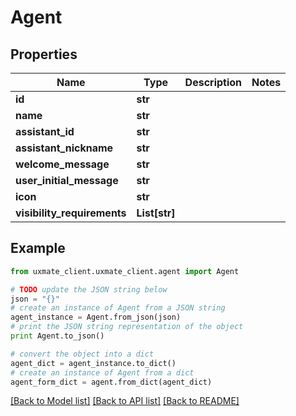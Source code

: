 # Agent


## Properties
Name | Type | Description | Notes
------------ | ------------- | ------------- | -------------
**id** | **str** |  | 
**name** | **str** |  | 
**assistant_id** | **str** |  | 
**assistant_nickname** | **str** |  | 
**welcome_message** | **str** |  | 
**user_initial_message** | **str** |  | 
**icon** | **str** |  | 
**visibility_requirements** | **List[str]** |  | 

## Example

```python
from uxmate_client.uxmate_client.agent import Agent

# TODO update the JSON string below
json = "{}"
# create an instance of Agent from a JSON string
agent_instance = Agent.from_json(json)
# print the JSON string representation of the object
print Agent.to_json()

# convert the object into a dict
agent_dict = agent_instance.to_dict()
# create an instance of Agent from a dict
agent_form_dict = agent.from_dict(agent_dict)
```
[[Back to Model list]](../README.md#documentation-for-models) [[Back to API list]](../README.md#documentation-for-api-endpoints) [[Back to README]](../README.md)



